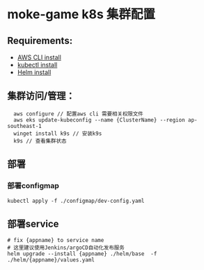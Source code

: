 # moke-game k8s 集群配置

## Requirements:

* [AWS CLI install](https://docs.aws.amazon.com/zh_cn/cli/latest/userguide/cli-chap-configure.html)
* [kubectl install](https://docs.aws.amazon.com/zh_cn/eks/latest/userguide/create-kubeconfig.html)
* [Helm install](https://helm.sh/docs/intro/install/)

## 集群访问/管理：

 ```shell
   aws configure // 配置aws cli 需要相关权限文件
   aws eks update-kubeconfig --name {ClusterName} --region ap-southeast-1
   winget install k9s // 安装k9s
   k9s // 查看集群状态
 ```

## 部署

### 部署configmap

```shell
kubectl apply -f ./configmap/dev-config.yaml
```

## 部署service

```shell
# fix {appname} to service name
# 这里建议使用Jenkins/argoCD自动化发布服务
helm upgrade --install {appname} ./helm/base  -f ./helm/{appname}/values.yaml 
```